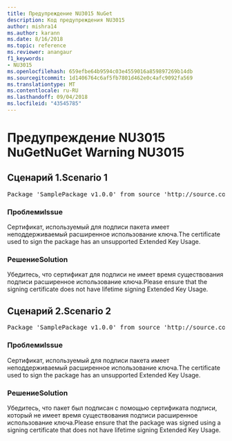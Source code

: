 ```yaml
---
title: Предупреждение NU3015 NuGet
description: Код предупреждения NU3015
author: mishra14
ms.author: karann
ms.date: 8/16/2018
ms.topic: reference
ms.reviewer: anangaur
f1_keywords:
- NU3015
ms.openlocfilehash: 659efbe64b9594c03e4559016a859897269b14db
ms.sourcegitcommit: 1d1406764c6af5fb7801d462e0c4afc9092fa569
ms.translationtype: MT
ms.contentlocale: ru-RU
ms.lasthandoff: 09/04/2018
ms.locfileid: "43545785"
---
```

# <a name="nuget-warning-nu3015"></a><span data-ttu-id="197e2-103">Предупреждение NU3015 NuGet</span><span class="sxs-lookup"><span data-stu-id="197e2-103">NuGet Warning NU3015</span></span>

## <a name="scenario-1"></a><span data-ttu-id="197e2-104">Сценарий 1.</span><span class="sxs-lookup"><span data-stu-id="197e2-104">Scenario 1</span></span>

<pre>Package 'SamplePackage v1.0.0' from source 'http://source.com/index.json': The lifetime signing EKU in the primary signature's certificate is not supported.</pre>

### <a name="issue"></a><span data-ttu-id="197e2-105">Проблеми</span><span class="sxs-lookup"><span data-stu-id="197e2-105">Issue</span></span>

<span data-ttu-id="197e2-106">Сертификат, используемый для подписи пакета имеет неподдерживаемый расширенное использование ключа.</span><span class="sxs-lookup"><span data-stu-id="197e2-106">The certificate used to sign the package has an unsupported Extended Key Usage.</span></span>


### <a name="solution"></a><span data-ttu-id="197e2-107">Решение</span><span class="sxs-lookup"><span data-stu-id="197e2-107">Solution</span></span>

<span data-ttu-id="197e2-108">Убедитесь, что сертификат для подписи не имеет время существования подписи расширенное использование ключа.</span><span class="sxs-lookup"><span data-stu-id="197e2-108">Please ensure that the signing certificate does not have lifetime signing Extended Key Usage.</span></span>



## <a name="scenario-2"></a><span data-ttu-id="197e2-109">Сценарий 2.</span><span class="sxs-lookup"><span data-stu-id="197e2-109">Scenario 2</span></span>

<pre>Package 'SamplePackage v1.0.0' from source 'http://source.com/index.json': The lifetime signing EKU in the signing certificate is not supported.</pre>

### <a name="issue"></a><span data-ttu-id="197e2-110">Проблеми</span><span class="sxs-lookup"><span data-stu-id="197e2-110">Issue</span></span>

<span data-ttu-id="197e2-111">Сертификат, используемый для подписи пакета имеет неподдерживаемый расширенное использование ключа.</span><span class="sxs-lookup"><span data-stu-id="197e2-111">The certificate used to sign the package has an unsupported Extended Key Usage.</span></span>


### <a name="solution"></a><span data-ttu-id="197e2-112">Решение</span><span class="sxs-lookup"><span data-stu-id="197e2-112">Solution</span></span>

<span data-ttu-id="197e2-113">Убедитесь, что пакет был подписан с помощью сертификата подписи, который не имеет время существования подписи расширенное использование ключа.</span><span class="sxs-lookup"><span data-stu-id="197e2-113">Please ensure that the package was signed using a signing certificate that does not have lifetime signing Extended Key Usage.</span></span>


